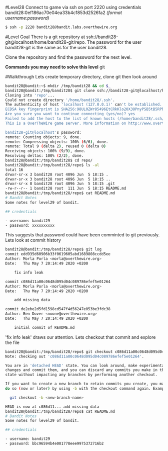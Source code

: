 #Level28
Connect to game via ssh on port 2220 using credentials bandit28:0ef186ac70e04ea33b4c1853d2526fa2
_(format username:password)_
```sh
$ ssh -p 2220 bandit28@bandit.labs.overthewire.org
```
#Level Goal
There is a git repository at ssh://bandit28-git@localhost/home/bandit28-git/repo. The password for the user bandit28-git is the same as for the user bandit28.

Clone the repository and find the password for the next level.

**Commands you may need to solve this level**
git

#Walkthrough
Lets create temporary directory, clone git then look around

```sh
bandit28@bandit:~$ mkdir /tmp/bandit28 && cd $_
bandit28@bandit:/tmp/bandit28$ git clone ssh://bandit28-git@localhost/home/bandit28-git/repo
Cloning into 'repo'...
Could not create directory '/home/bandit28/.ssh'.
The authenticity of host 'localhost (127.0.0.1)' can't be established.
ECDSA key fingerprint is SHA256:98UL0ZWr85496EtCRkKlo20X3OPnyPSB5tB5RPbhczc.
Are you sure you want to continue connecting (yes/no)? yes
Failed to add the host to the list of known hosts (/home/bandit28/.ssh/known_hosts).
This is a OverTheWire game server. More information on http://www.overthewire.org/wargames

bandit28-git@localhost's password: 
remote: Counting objects: 9, done.
remote: Compressing objects: 100% (6/6), done.
remote: Total 9 (delta 2), reused 0 (delta 0)
Receiving objects: 100% (9/9), done.
Resolving deltas: 100% (2/2), done.
bandit28@bandit:/tmp/bandit28$ cd repo/
bandit28@bandit:/tmp/bandit28/repo$ ls -al
total 16
drwxr-sr-x 3 bandit28 root 4096 Jun  5 18:15 .
drwxr-sr-x 3 bandit28 root 4096 Jun  5 18:15 ..
drwxr-sr-x 8 bandit28 root 4096 Jun  5 18:15 .git
-rw-r--r-- 1 bandit28 root  111 Jun  5 18:15 README.md
bandit28@bandit:/tmp/bandit28/repo$ cat README.md 
# Bandit Notes
Some notes for level29 of bandit.

## credentials

- username: bandit29
- password: xxxxxxxxxx
```
This suggests that password could have been comminted to git previously. Lets look at commit history
```sh
bandit28@bandit:/tmp/bandit28/repo$ git log
commit edd935d60906b33f0619605abd1689808ccdd5ee
Author: Morla Porla <morla@overthewire.org>
Date:   Thu May 7 20:14:49 2020 +0200

    fix info leak

commit c086d11a00c0648d095d04c089786efef5e01264
Author: Morla Porla <morla@overthewire.org>
Date:   Thu May 7 20:14:49 2020 +0200

    add missing data

commit de2ebe2d5fd1598cd547f4d56247e053be3fdc38
Author: Ben Dover <noone@overthewire.org>
Date:   Thu May 7 20:14:49 2020 +0200

    initial commit of README.md
```
'fix info leak' draws our attention. Lets checkout that commit and explore the file
```sh
bandit28@bandit:/tmp/bandit28/repo$ git checkout c086d11a00c0648d095d04c089786efef5e01264
Note: checking out 'c086d11a00c0648d095d04c089786efef5e01264'.

You are in 'detached HEAD' state. You can look around, make experimental
changes and commit them, and you can discard any commits you make in this
state without impacting any branches by performing another checkout.

If you want to create a new branch to retain commits you create, you may
do so (now or later) by using -b with the checkout command again. Example:

  git checkout -b <new-branch-name>

HEAD is now at c086d11... add missing data
bandit28@bandit:/tmp/bandit28/repo$ cat README.md 
# Bandit Notes
Some notes for level29 of bandit.

## credentials

- username: bandit29
- password: bbc96594b4e001778eee9975372716b2

```